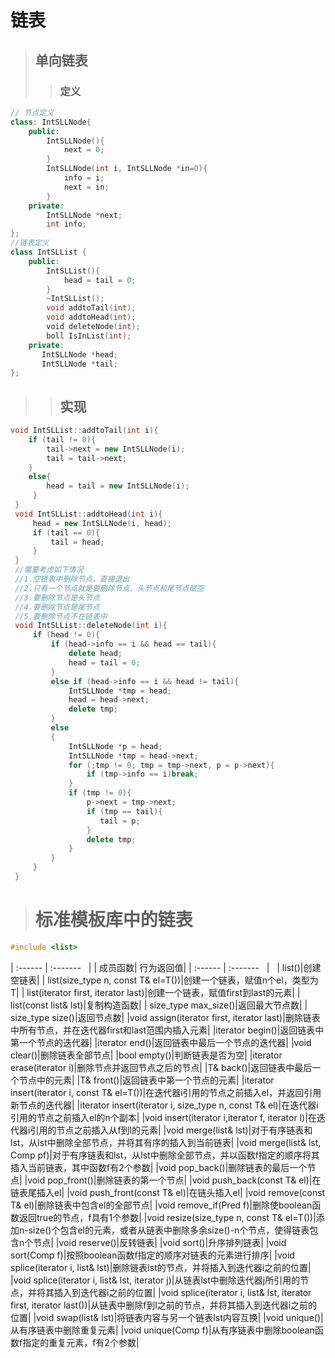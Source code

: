# 链表
> ## 单向链表
>> ### 定义
```c++
// 节点定义
class: IntSLLNode{
    public:
        IntSLLNode(){
            next = 0;
        }
        IntSLLNode(int i, IntSLLNode *in=0){
            info = i;
            next = in;
        }
    private:
        IntSLLNode *next;
        int info;
};
//链表定义
class IntSLList {
    public:
        IntSLList(){
            head = tail = 0;
        }
        ~IntSLList();
        void addtoTail(int);
        void addtoHead(int);
        void deleteNode(int);
        boll IsInList(int);
    private:
       IntSLLNode *head;
       IntSLLNode *tail;
};
```
>> ## 实现
```c++
void IntSLList::addtoTail(int i){
    if (tail != 0){
        tail->next = new IntSLLNode(i);
        tail = tail->next;
    }
    else{
        head = tail = new IntSLLNode(i);
     }
 }
 void IntSLList::addtoHead(int i){
     head = new IntSLLNode(i, head);
     if (tail == 0){
         tail = head;
     }
 }
 //需要考虑如下情况
 //1.空链表中删除节点，直接退出
 //2.只有一个节点就是要删除节点，头节点和尾节点赋空
 //3.要删除节点是头节点
 //4.要删除节点是尾节点
 //5.要删除节点不在链表中
 void IntSLList::deleteNode(int i){
     if (head != 0){
         if (head->info == i && head == tail){
             delete head;
             head = tail = 0;
         }
         else if (head->info == i && head != tail){
             IntSLLNode *tmp = head;
             head = head->next;
             delete tmp;
         }
         else
         {
             IntSLLNode *p = head;
             IntSLLNode *tmp = head->next;
             for (;tmp != 0; tmp = tmp->next, p = p->next){
                 if (tmp->info == i)break;
             }
             if (tmp != 0){
                 p->next = tmp->next;
                 if (tmp == tail){
                    tail = p;
                 }
                 delete tmp;
             }
         }  
     }
 }
```
> # 标准模板库中的链表
```c++
#include <list>
```
|  :------ |  :-------    | 
| 成员函数| 行为返回值|
|  :------ |  :-------    |   
| list()|创建空链表|
| list(size_type n, const T& el=T())|创建一个链表，赋值n个el，类型为T|
| list(iterator first, iterator last)|创建一个链表，赋值first到last的元素|
| list(const list<T>& lst)|复制构造函数|
| size_type max_size()|返回最大节点数|
| size_type size()|返回节点数|
|void assign(iterator first, iterator last)|删除链表中所有节点，并在迭代器first和last范围内插入元素|
|iterator begin()|返回链表中第一个节点的迭代器|
|iterator end()|返回链表中最后一个节点的迭代器|
|void clear()|删除链表全部节点|
|bool empty()|判断链表是否为空|
|iterator erase(iterator i)|删除节点并返回节点之后的节点|
|T& back()|返回链表中最后一个节点中的元素|
|T& front()|返回链表中第一个节点的元素|
|iterator insert(iterator i, const T& el=T())|在迭代器i引用的节点之前插入el，并返回引用新节点的迭代器|
|iterator insert(iterator i, size_type n, const T& el)|在迭代器i引用的节点之前插入el的n个副本|
|void insert(iterator i,iterator f, iterator l)|在迭代器i引用的节点之前插入从f到l的元素|
|void merge(list<T>& lst)|对于有序链表和lst，从lst中删除全部节点，并将其有序的插入到当前链表|
|void merge(list<T>& lst, Comp pf)|对于有序链表和lst，从lst中删除全部节点，并以函数f指定的顺序将其插入当前链表，其中函数f有2个参数|
|void pop_back()|删除链表的最后一个节点|
|void pop_front()|删除链表的第一个节点|
|void push_back(const T& el)|在链表尾插入el|
|void push_front(const T& el)|在链头插入el|
|void remove(const T& el)|删除链表中包含el的全部节点|
|void remove_if(Pred f)|删除使boolean函数返回true的节点，f具有1个参数|
|void resize(size_type n, const T& el=T())|添加n-size()个包含el的元素，或者从链表中删除多余size()-n个节点，使得链表包含n个节点|
|void reserve()|反转链表|
|void sort()|升序排列链表|
|void sort(Comp f)|按照boolean函数f指定的顺序对链表的元素进行排序|
|void splice(iterator i, list<T>& lst)|删除链表lst的节点，并将插入到迭代器i之前的位置|
|void splice(iterator i, list<T>& lst, iterator j)|从链表lst中删除迭代器j所引用的节点，并将其插入到迭代器i之前的位置|
|void splice(iterator i, list<T>& lst, iterator first, iterator last())|从链表中删除f到l之前的节点，并将其插入到迭代器i之前的位置|
|void swap(list<T>& lst)|将链表内容与另一个链表lst内容互换|
|void unique()|从有序链表中删除重复元素|
|void unique(Comp f)|从有序链表中删除boolean函数f指定的重复元素，f有2个参数|
